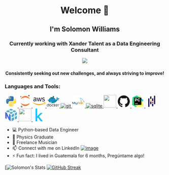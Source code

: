 <h1 align="center">
Welcome 👋
</p>
<h2 align="center">
I'm Solomon Williams 
</p>
<h3 align="center">
Currently working with Xander Talent as a Data Engineering Consultant
</p>

<p align="center">
<img src="https://user-images.githubusercontent.com/114672947/205023463-21b44110-938f-43f2-9ffc-b8482faa9355.png">
</p>
<h4 align="center">
Consistently seeking out new challenges, and always striving to improve!
</p>

<h3 align="left">Languages and Tools:</h3>
<p align="left"> 
<a href="https://www.python.org" target="_blank" rel="noreferrer"> <img src="https://raw.githubusercontent.com/devicons/devicon/master/icons/python/python-original.svg" alt="python" width="40" height="40"/> </a> 
<a href="https://jupyter.org/" rel="noreferrer"> <img src="https://github.com/devicons/devicon/blob/master/icons/jupyter/jupyter-original.svg" width="40" height="40"/> </a> 
<a href="https://aws.amazon.com" target="_blank" rel="noreferrer"> 
<img src="https://raw.githubusercontent.com/devicons/devicon/master/icons/amazonwebservices/amazonwebservices-original-wordmark.svg" alt="aws" width="40" height="40"/> </a> 
<a href="https://www.docker.com/" target="_blank" rel="noreferrer">
<img src="https://raw.githubusercontent.com/devicons/devicon/master/icons/docker/docker-original-wordmark.svg" alt="docker" width="40" height="40"/> </a> 
<a href="https://git-scm.com/" target="_blank" rel="noreferrer"> <img src="https://www.vectorlogo.zone/logos/git-scm/git-scm-icon.svg" alt="git" width="40" height="40"/> </a>
<a href="https://www.mysql.com/" target="_blank" rel="noreferrer"> <img src="https://raw.githubusercontent.com/devicons/devicon/master/icons/mysql/mysql-original-wordmark.svg" alt="mysql" width="40" height="40"/> </a> 
<a href="https://www.sqlite.org/" target="_blank" rel="noreferrer"> <img src="https://www.vectorlogo.zone/logos/sqlite/sqlite-icon.svg" alt="sqlite" width="40" height="40"/> </a> 
<a href="https://matplotlib.org/" rel="noreferrer"> <img src="https://user-images.githubusercontent.com/114672947/205034236-923be269-1376-468a-8c06-cc8e9c595cb2.png" width="40" height="40"/> </a> 
<a href="https://github.com/" rel="noreferrer"> <img src="https://github.com/devicons/devicon/blob/master/icons/github/github-original.svg" width="40" height="40"/> </a> 
<a href="https://www.jetbrains.com/pycharm/" rel="noreferrer"> <img src="https://github.com/devicons/devicon/blob/master/icons/pycharm/pycharm-original.svg" width="40" height="40"/> </a> 
<a href="https://pandas.pydata.org/" rel="noreferrer"> <img src="https://github.com/devicons/devicon/blob/master/icons/pandas/pandas-original.svg" width="40" height="40"/> </a> 
<a href="https://numpy.org/" rel="noreferrer"> <img src="https://github.com/devicons/devicon/blob/master/icons/numpy/numpy-original.svg" width="40" height="40"/> </a> 
<a href="https://seaborn.pydata.org/" rel="noreferrer"> <img src="https://user-images.githubusercontent.com/114672947/205035140-4987ca94-4573-4f4b-85a0-7e64f195813a.png" width="40" height="40"/> </a> 
<a href="https://www.kaggle.com/" rel="noreferrer"> <img src="https://github.com/devicons/devicon/blob/master/icons/kaggle/kaggle-original.svg" width="40" height="40"/> </a> 
</p>


- :computer: Python-based Data Engineer
- :star2: Physics Graduate
- :guitar: Freelance Musician
- 📫 Connect with me on LinkedIn [![image](https://user-images.githubusercontent.com/114672947/205027114-3382da4a-6fc1-4888-a886-772074d530d2.png)](https://www.linkedin.com/in/solomonw27)
- ⚡ Fun fact: I lived in Guatemala for 6 months, Pregúntame algo!

[![Solomon's Stats](https://github-readme-stats.vercel.app/api?username=solololomon&theme=prussian&show_icons=true)
[![GitHub Streak](https://streak-stats.demolab.com/?user=solololomon&theme=prussian)](https://git.io/streak-stats)


